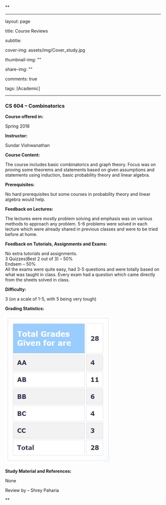 **

---

layout: page

title: Course Reviews

subtitle:

cover-img: assets/img/Cover_study.jpg

thumbnail-img: ""

share-img: ""

comments: true

tags: [Academic]

---

  
  

### CS 604 – Combinatorics

  
  

**Course offered in:**

  
  

Spring 2018

  
  

**Instructor:**

  
  

Sundar Vishwanathan

  
  

**Course Content:**

  
  

The course includes basic combinatorics and graph theory. Focus was on proving some theorems and statements based on given assumptions and statements using induction, basic probability theory and linear algebra.

  
  

**Prerequisites:**

  
  

No hard prerequisites but some courses in probability theory and linear algebra would help.

  
  

**Feedback on Lectures:**

  
  

The lectures were mostly problem solving and emphasis was on various methods to approach any problem. 5-6 problems were solved in each lecture which were already shared in previous classes and were to be tried before at home.

  
  

**Feedback on Tutorials, Assignments and Exams:**

  
  

No extra tutorials and assignments.  
3 Quizzes(Best 2 out of 3) – 50%  
Endsem – 50%  
All the exams were quite easy, had 3-5 questions and were totally based on what was taught in class. Every exam had a question which came directly from the sheets solved in class.

  
  

**Difficulty:**

  
  

3 (on a scale of 1-5, with 5 being very tough)

  
  

**Grading Statistics:**

  
  

![Grades](CS604_CourseReview.png)

  
  

**Study Material and References:**

  
  

None

  
  

Review by – Shrey Paharia











**